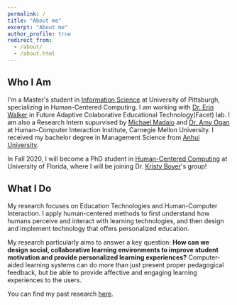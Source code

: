 ```yaml
---
permalink: /
title: "About me"
excerpt: "About me"
author_profile: true
redirect_from: 
  - /about/
  - /about.html
---
```

<script src="https://www.w3counter.com/tracker.js?id=129746"></script>
Who I Am
-----

I'm a Master's student in [Information Science](https://sci.pitt.edu/) at University of Pittsburgh, specializing in Human-Centered Computing. I am working with [Dr. Erin Walker](http://erinwalker.owlstown.com/) in Future Adaptive Colaborative Educational Technology(Facet) lab. I am also a Research Intern supurvised by [Michael Madaio](http://michaelmadaio.com/) and [Dr. Amy Ogan](https://www.amyogan.com/) at Human-Computer Interaction Institute, Carnegie Mellon University. I received my bachelor degree in Management Science from [Anhui University](http://en.ahu.edu.cn/). 

In Fall 2020, I will become a PhD student in [Human-Centered Computing](https://www.cise.ufl.edu/) at University of Florida, where I will be joining Dr. [Kristy Boyer](https://www.cise.ufl.edu/research/learndialogue/person.php?id=keboyer)'s group! 

What I Do
-----

My research focuses on Education Technologies and Human-Computer Interaction. I apply human-centered methods to first understand how humans perceive and interact with learning technologies, and then design and implement technology that offers personalized education. 

My research particularly aims to answer a key question: **How can we design social, collaborative learning environments to improve student motivation and provide personalized learning experiences?** Computer-aided learning systems can do more than just present proper pedagogical feedback, but be able to provide affective and engaging learning experiences to the users. 
 
You can find my past research [here](https://sylvia935.github.io/research/). 

